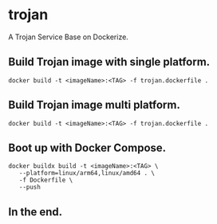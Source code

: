 # trojan
A Trojan Service Base on Dockerize.

## Build Trojan image with single platform.
    docker build -t <imageName>:<TAG> -f trojan.dockerfile .

## Build Trojan image multi platform.
    docker build -t <imageName>:<TAG> -f trojan.dockerfile .

## Boot up with Docker Compose.
    docker buildx build -t <imageName>:<TAG> \
       --platform=linux/arm64,linux/amd64 . \
       -f Dockerfile \
       --push

## In the end.